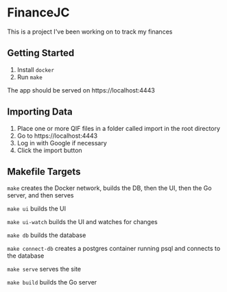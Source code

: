 # FinanceJC
This is a project I've been working on to track my finances

## Getting Started
1. Install `docker`
2. Run `make`

The app should be served on https://localhost:4443

## Importing Data
1. Place one or more QIF files in a folder called import in the root directory
2. Go to https://localhost:4443
3. Log in with Google if necessary
4. Click the import button

## Makefile Targets
`make` creates the Docker network, builds the DB, then the UI, then the Go server, and then serves

`make ui` builds the UI

`make ui-watch` builds the UI and watches for changes

`make db` builds the database

`make connect-db` creates a postgres container running psql and connects to the database

`make serve` serves the site

`make build` builds the Go server